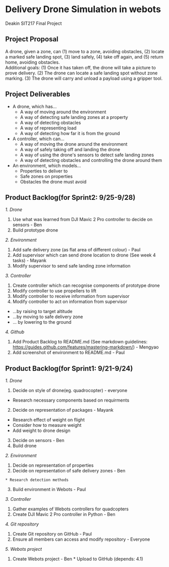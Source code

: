 # Delivery Drone Simulation in webots

Deakin SIT217 Final Project

## Project Proposal

A drone, given a zone, can (1) move to a zone, avoiding obstacles, (2) locate a marked safe landing spot, (3) land safely, (4) take off again, and (5) return home, avoiding obstacles.  
Additional goals: (1) Once it has taken off, the drone will take a picture to prove delivery. (2) The drone can locate a safe landing spot without zone marking. (3) The drone will carry and unload a payload using a gripper tool.

## Project Deliverables

- A drone, which has...
  - A way of moving around the environment
  - A way of detecting safe landing zones at a property
  - A way of detecting obstacles
  - A way of representing load
  - A way of detecting how far it is from the ground
- A controller, which can...
  - A way of moving the drone around the environment
  - A way of safely taking off and landing the drone
  - A way of using the drone's sensors to detect safe landing zones
  - A way of detecting obstacles and controlling the drone around them
- An environment, which models...
  - Properties to deliver to
  - Safe zones on properties
  - Obstacles the drone must avoid

## Product Backlog(for Sprint2: 9/25-9/28)

*1. Drone*
  1. Use what was learned from DJI Mavic 2 Pro controller to decide on sensors - Ben
  2. Build prototype drone
  
*2. Environment*
  1. Add safe delivery zone (as flat area of different colour) - Paul
  2. Add supervisor which can send drone location to drone (See week 4 tasks) - Mayank
  3. Modify supervisor to send safe landing zone information

*3. Controller*
  1. Create controller which can recognise components of prototype drone
  2. Modify controller to use propellers to lift
  3. Modify controller to receive information from supervisor
  4. Modify controller to act on information from supervisor
  * ...by raising to target altitude
  * ...by moving to safe delivery zone
  * ... by lowering to the ground

*4. Github*
  1. Add Product Backlog to README.md (See markdown guidelines: <https://guides.github.com/features/mastering-markdown/>) - Mengyao
  2. Add screenshot of environment to README.md - Paul

## Product Backlog(for Sprint1: 9/21-9/24)

*1. Drone*
  1. Decide on style of drone(eg. quadrocopter) - everyone
  * Research necessary components based on requirments
  2. Decide on representation of packages - Mayank
  * Research effect of weight on flight
  * Consider how to measure weight
  * Add weight to drone design
  3. Decide on sensors - Ben
  4. Build drone

*2. Environment*
  1. Decide on representation of properties
  2. Decide on representation of safe delivery zones - Ben
  
    * Research detection methods
  3. Build environment in Webots - Paul
  
*3. Controller*
  1. Gather examples of Webots controllers for quadcopters
  2. Create DJI Mavic 2 Pro controller in Python - Ben

*4. Git repository*
  1. Create Git repository on GitHub - Paul
  2. Ensure all members can access and modify repository - Everyone

*5. Webots project*
  1. Create Webots project - Ben 
    * Upload to GitHub (depends: 4.1)

  
  
  
